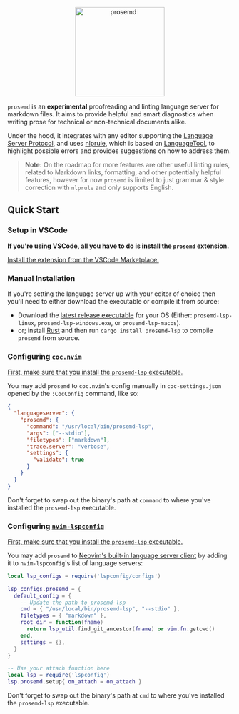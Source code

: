 <p align="center">
  <img
    src="https://raw.githubusercontent.com/kitten/prosemd-lsp/main/vscode/icon.png"
    alt="prosemd"
    width="200">
</p>

`prosemd` is an **experimental** proofreading and linting language server for markdown files.
It aims to provide helpful and smart diagnostics when writing prose for technical or non-technical
documents alike.

Under the hood, it integrates with any editor supporting the [Language Server
Protocol](https://microsoft.github.io/language-server-protocol/), and uses
[nlprule](https://github.com/bminixhofer/nlprule), which is based on
[LanguageTool](https://github.com/languagetool-org/languagetool), to highlight possible errors and
provides suggestions on how to address them.

> **Note:** On the roadmap for more features are other useful linting rules, related to Markdown
> links, formatting, and other potentially helpful features, however for now `prosemd` is limited to
> just grammar & style correction with `nlprule` and only supports English.

## Quick Start

### Setup in VSCode

**If you're using VSCode, all you have to do is install the `prosemd` extension.**

[Install the extension from the VSCode Marketplace.](https://marketplace.visualstudio.com/items?itemName=kitten.prosemd)

### Manual Installation

If you're setting the language server up with your editor of choice then you'll need to either
download the executable or compile it from source:

- Download the [latest release executable](https://github.com/kitten/prosemd-lsp/releases) for your
  OS (Either: `prosemd-lsp-linux`, `prosemd-lsp-windows.exe`, or `prosemd-lsp-macos`).
- or; install [Rust](https://www.rust-lang.org/tools/install) and then run
  `cargo install prosemd-lsp` to compile `prosemd` from source.

### Configuring [`coc.nvim`](https://github.com/neoclide/coc.nvim)

[First, make sure that you install the `prosemd-lsp` executable.](#manual-installation)

You may add `prosemd` to `coc.nvim`'s config manually in `coc-settings.json` opened by the
`:CocConfig` command, like so:

```json
{
  "languageserver": {
    "prosemd": {
      "command": "/usr/local/bin/prosemd-lsp",
      "args": ["--stdio"],
      "filetypes": ["markdown"],
      "trace.server": "verbose",
      "settings": {
        "validate": true
      }
    }
  }
}
```

Don't forget to swap out the binary's path at `command` to where you've installed the `prosemd-lsp`
executable.

### Configuring [`nvim-lspconfig`](https://github.com/neovim/nvim-lspconfig)

[First, make sure that you install the `prosemd-lsp` executable.](#manual-installation)

You may add `prosemd` to [Neovim's built-in language server
client](https://neovim.io/doc/user/lsp.html) by adding it to `nvim-lspconfig`'s list of language
servers:

```lua
local lsp_configs = require('lspconfig/configs')

lsp_configs.prosemd = {
  default_config = {
    -- Update the path to prosemd-lsp
    cmd = { "/usr/local/bin/prosemd-lsp", "--stdio" },
    filetypes = { "markdown" },
    root_dir = function(fname)
      return lsp_util.find_git_ancestor(fname) or vim.fn.getcwd()
    end,
    settings = {},
  }
}

-- Use your attach function here
local lsp = require('lspconfig')
lsp.prosemd.setup{ on_attach = on_attach }
```

Don't forget to swap out the binary's path at `cmd` to where you've installed the `prosemd-lsp`
executable.
